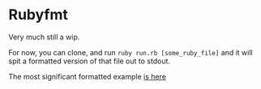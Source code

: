 # Rubyfmt

Very much still a wip.

For now, you can clone, and run `ruby run.rb [some_ruby_file]` and it will spit
a formatted version of that file out to stdout.

The most significant formatted example [is here](fixtures/rspec_core_notifications_expected.rb)
